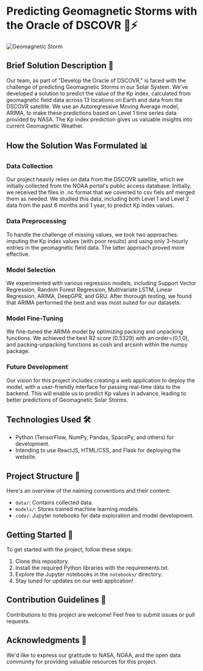 # Predicting Geomagnetic Storms with the Oracle of DSCOVR 🌌⚡

![Geomagnetic Storm](storm.jpg)

## Brief Solution Description 🚀

Our team, as part of "Develop the Oracle of DSCOVR," is faced with the challenge of predicting Geomagnetic Storms in our Solar System. We've developed a solution to predict the value of the Kp index, calculated from geomagnetic field data across 13 locations on Earth and data from the DSCOVR satellite. We use an Autoregressive Moving Average model, ARIMA, to make these predictions based on Level 1 time series data provided by NASA. The Kp index prediction gives us valuable insights into current Geomagnetic Weather.

## How the Solution Was Formulated 📊

### Data Collection

Our project heavily relies on data from the DSCOVR satellite, which we initially collected from the NOAA portal's public access database. Initially, we received the files in .nc format that we coverted to csv fiels anf merged them as needed. We studied this data, including both Level 1 and Level 2 data from the past 6 months and 1 year, to predict Kp index values.

### Data Preprocessing

To handle the challenge of missing values, we took two approaches: imputing the Kp index values (with poor results) and using only 3-hourly entries in the geomagnetic field data. The latter approach proved more effective.

### Model Selection

We experimented with various regression models, including Support Vector Regression, Random Forest Regression, Multivariate LSTM, Linear Regression, ARIMA, DeepGPR, and GRU. After thorough testing, we found that ARIMA performed the best and was most suited for our datasets.

### Model Fine-Tuning

We fine-tuned the ARIMA model by optimizing packing and unpacking functions. We achieved the best R2 score (0.5329) with an order=(0,1,0), and packing-unpacking functions as cosh and arcsinh within the numpy package.

### Future Development

Our vision for this project includes creating a web application to deploy the model, with a user-friendly interface for passing real-time data to the backend. This will enable us to predict Kp values in advance, leading to better predictions of Geomagnetic Solar Storms.

## Technologies Used 🛠️

- Python (TensorFlow, NumPy, Pandas, SpacePy, and others) for development.
- Intending to use ReactJS, HTML/CSS, and Flask for deploying the website.

## Project Structure 📁

Here's an overview of the naiming conventions and their content:

- `data/`: Contains collected data.
- `models/`: Stores trained machine learning models.
- `code/`: Jupyter notebooks for data exploration and model development.

## Getting Started 🏁

To get started with the project, follow these steps:

1. Clone this repository.
2. Install the required Python libraries with the requirements.txt.
3. Explore the Jupyter notebooks in the `notebooks/` directory.
4. Stay tuned for updates on our web application!

## Contribution Guidelines 🤝

Contributions to this project are welcome! Feel free to submit issues or pull requests.


## Acknowledgments 🙏

We'd like to express our gratitude to NASA, NOAA, and the open data community for providing valuable resources for this project.

